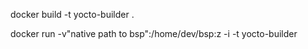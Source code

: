 docker build -t yocto-builder .

docker run -v"native path to bsp":/home/dev/bsp:z -i -t yocto-builder
